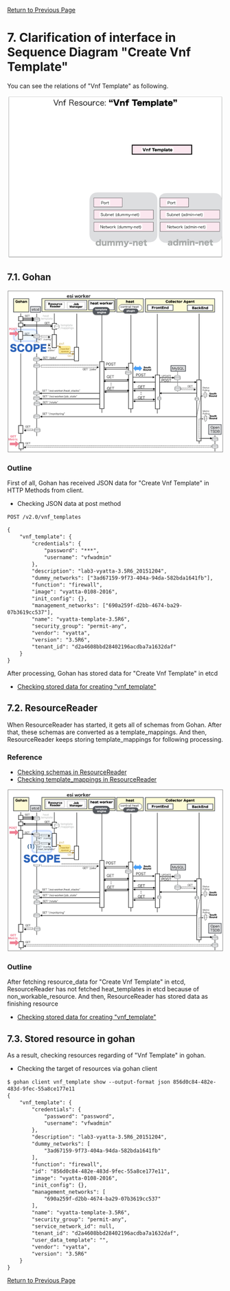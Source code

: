 [Return to Previous Page](00_firewall.md)

# 7. Clarification of interface in Sequence Diagram "Create Vnf Template"
You can see the relations of "Vnf Template" as following.

![Vnf Template](resource/gohan_investigate_for_firewall.006.png)


## 7.1. Gohan

![scope](../images/ESI_Sequence_diagram.002.png)

### Outline
First of all, Gohan has received JSON data for "Create Vnf Template" in HTTP Methods from client.

* Checking JSON data at post method
```
POST /v2.0/vnf_templates
```
```
{
    "vnf_template": {
        "credentials": {
            "password": "***",
            "username": "vfwadmin"
        },
        "description": "lab3-vyatta-3.5R6_20151204",
        "dummy_networks": ["3ad67159-9f73-404a-94da-582bda1641fb"],
        "function": "firewall",
        "image": "vyatta-0108-2016",
        "init_config": {},
        "management_networks": ["690a259f-d2bb-4674-ba29-07b3619cc537"],
        "name": "vyatta-template-3.5R6",
        "security_group": "permit-any",
        "vendor": "vyatta",
        "version": "3.5R6",
        "tenant_id": "d2a4608bbd28402196acdba7a1632daf"
    }
}
```
After processing, Gohan has stored data for "Create Vnf Template" in etcd

* [Checking stored data for creating "vnf_template"](stored_in_etcd/01_Gohan/CreateVnfTemplate_01.md)


## 7.2. ResourceReader
When ResourceReader has started, it gets all of schemas from Gohan.
After that, these schemas are converted as a template_mappings.
And then, ResourceReader keeps storing template_mappings for following processing.

### Reference
* [Checking schemas in ResourceReader](../memo/schemas.txt)
* [Checking template_mappings in ResourceReader](../memo/template_mappings.md)

![scope](../images/ESI_Sequence_diagram.003.png)

### Outline
After fetching resource_data for "Create Vnf Template" in etcd, ResourceReader has not fetched heat_templates in etcd because of non_workable_resource.
And then, ResourceReader has stored data as finishing resource

* [Checking stored data for creating "vnf_template"](stored_in_etcd/00_ResourceReader/CreateVnfTemplate_01.md)


## 7.3. Stored resource in gohan
As a result, checking resources regarding of "Vnf Template" in gohan.

* Checking the target of resources via gohan client
```
$ gohan client vnf_template show --output-format json 856d0c84-482e-483d-9fec-55a8ce177e11
{
    "vnf_template": {
        "credentials": {
            "password": "password",
            "username": "vfwadmin"
        },
        "description": "lab3-vyatta-3.5R6_20151204",
        "dummy_networks": [
            "3ad67159-9f73-404a-94da-582bda1641fb"
        ],
        "function": "firewall",
        "id": "856d0c84-482e-483d-9fec-55a8ce177e11",
        "image": "vyatta-0108-2016",
        "init_config": {},
        "management_networks": [
            "690a259f-d2bb-4674-ba29-07b3619cc537"
        ],
        "name": "vyatta-template-3.5R6",
        "security_group": "permit-any",
        "service_network_id": null,
        "tenant_id": "d2a4608bbd28402196acdba7a1632daf",
        "user_data_template": "",
        "vendor": "vyatta",
        "version": "3.5R6"
    }
}
```

[Return to Previous Page](00_firewall.md)
